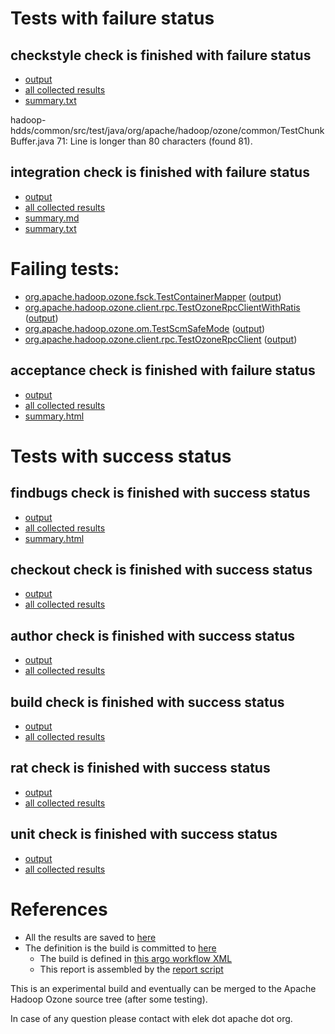 # Tests with failure status

## checkstyle check is finished with failure status

   * [output](https://raw.githubusercontent.com/elek/ozone-ci-03/master/pr/pr-hdds-2375-rbnfb/checkstyle/output.log)
   * [all collected results](https://github.com/elek/ozone-ci-03/tree/master/pr/pr-hdds-2375-rbnfb/checkstyle)
   * [summary.txt](https://github.com/elek/ozone-ci-03/tree/master/pr/pr-hdds-2375-rbnfb/checkstyle/summary.txt)

hadoop-hdds/common/src/test/java/org/apache/hadoop/ozone/common/TestChunkBuffer.java
 71: Line is longer than 80 characters (found 81).

## integration check is finished with failure status

   * [output](https://raw.githubusercontent.com/elek/ozone-ci-03/master/pr/pr-hdds-2375-rbnfb/integration/output.log)
   * [all collected results](https://github.com/elek/ozone-ci-03/tree/master/pr/pr-hdds-2375-rbnfb/integration)
   * [summary.md](https://github.com/elek/ozone-ci-03/tree/master/pr/pr-hdds-2375-rbnfb/integration/summary.md)
   * [summary.txt](https://github.com/elek/ozone-ci-03/tree/master/pr/pr-hdds-2375-rbnfb/integration/summary.txt)

# Failing tests: 

 * [org.apache.hadoop.ozone.fsck.TestContainerMapper](hadoop-ozone/tools/org.apache.hadoop.ozone.fsck.TestContainerMapper.txt) ([output](hadoop-ozone/tools/org.apache.hadoop.ozone.fsck.TestContainerMapper-output.txt))
 * [org.apache.hadoop.ozone.client.rpc.TestOzoneRpcClientWithRatis](hadoop-ozone/integration-test/org.apache.hadoop.ozone.client.rpc.TestOzoneRpcClientWithRatis.txt) ([output](hadoop-ozone/integration-test/org.apache.hadoop.ozone.client.rpc.TestOzoneRpcClientWithRatis-output.txt))
 * [org.apache.hadoop.ozone.om.TestScmSafeMode](hadoop-ozone/integration-test/org.apache.hadoop.ozone.om.TestScmSafeMode.txt) ([output](hadoop-ozone/integration-test/org.apache.hadoop.ozone.om.TestScmSafeMode-output.txt))
 * [org.apache.hadoop.ozone.client.rpc.TestOzoneRpcClient](hadoop-ozone/integration-test/org.apache.hadoop.ozone.client.rpc.TestOzoneRpcClient.txt) ([output](hadoop-ozone/integration-test/org.apache.hadoop.ozone.client.rpc.TestOzoneRpcClient-output.txt))

## acceptance check is finished with failure status

   * [output](https://raw.githubusercontent.com/elek/ozone-ci-03/master/pr/pr-hdds-2375-rbnfb/acceptance/output.log)
   * [all collected results](https://github.com/elek/ozone-ci-03/tree/master/pr/pr-hdds-2375-rbnfb/acceptance)
   * [summary.html](https://elek.github.io/ozone-ci-03/pr/pr-hdds-2375-rbnfb/acceptance/summary.html)



# Tests with success status

## findbugs check is finished with success status

   * [output](https://raw.githubusercontent.com/elek/ozone-ci-03/master/pr/pr-hdds-2375-rbnfb/findbugs/output.log)
   * [all collected results](https://github.com/elek/ozone-ci-03/tree/master/pr/pr-hdds-2375-rbnfb/findbugs)
   * [summary.html](https://elek.github.io/ozone-ci-03/pr/pr-hdds-2375-rbnfb/findbugs/summary.html)


## checkout check is finished with success status

   * [output](https://raw.githubusercontent.com/elek/ozone-ci-03/master/pr/pr-hdds-2375-rbnfb/checkout/output.log)
   * [all collected results](https://github.com/elek/ozone-ci-03/tree/master/pr/pr-hdds-2375-rbnfb/checkout)


## author check is finished with success status

   * [output](https://raw.githubusercontent.com/elek/ozone-ci-03/master/pr/pr-hdds-2375-rbnfb/author/output.log)
   * [all collected results](https://github.com/elek/ozone-ci-03/tree/master/pr/pr-hdds-2375-rbnfb/author)


## build check is finished with success status

   * [output](https://raw.githubusercontent.com/elek/ozone-ci-03/master/pr/pr-hdds-2375-rbnfb/build/output.log)
   * [all collected results](https://github.com/elek/ozone-ci-03/tree/master/pr/pr-hdds-2375-rbnfb/build)


## rat check is finished with success status

   * [output](https://raw.githubusercontent.com/elek/ozone-ci-03/master/pr/pr-hdds-2375-rbnfb/rat/output.log)
   * [all collected results](https://github.com/elek/ozone-ci-03/tree/master/pr/pr-hdds-2375-rbnfb/rat)


## unit check is finished with success status

   * [output](https://raw.githubusercontent.com/elek/ozone-ci-03/master/pr/pr-hdds-2375-rbnfb/unit/output.log)
   * [all collected results](https://github.com/elek/ozone-ci-03/tree/master/pr/pr-hdds-2375-rbnfb/unit)




# References

 * All the results are saved to [here](https://github.com/elek/ozone-ci-03/tree/master/pr/pr-hdds-2375-rbnfb/)
 * The definition is the build is committed to [here](https://github.com/elek/argo-ozone)
    * The build is defined in [this argo workflow XML](https://github.com/elek/argo-ozone/blob/master/ozone-build.yaml)
    * This report is assembled by the [report script](https://github.com/elek/argo-ozone/blob/master/scripts/report.sh)

This is an experimental build and eventually can be merged to the Apache Hadoop Ozone source tree (after some testing).

In case of any question please contact with elek dot apache dot org.
